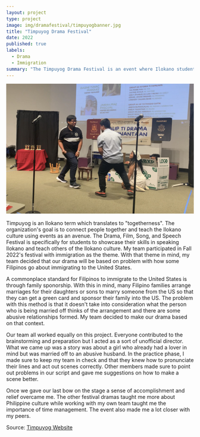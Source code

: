```yaml
---
layout: project
type: project
image: img/dramafestival/timpuyogbanner.jpg
title: "Timpuyog Drama Festival"
date: 2022
published: true
labels:
  - Drama
  - Immigration
summary: "The Timpuyog Drama Festival is an event where Ilokano students create and act out a drama reflecting a theme related to the Philippines."
---
```


<img class="img-fluid" src="../img/dramafestival/IMG_4232.PNG">

Timpuyog is an Ilokano term which translates to "togetherness". The organization's goal is to connect people together and teach the Ilokano culture using events as an avenue. The Drama, Film, Song, and Speech Festival is specifically for students to showcase their skills in speaking Ilokano and teach others of the Ilokano culture. My team participated in Fall 2022's festival with immigration as the theme. With that theme in mind, my team decided that our drama will be based on problem with how some Filipinos go about immigrating to the United States. 

A commonplace standard for Filipinos to immigrate to the United States is through family sponorship. With this in mind, many Filipino families arrange marriages for their daughters or sons to marry someone from the US so that they can get a green card and sponsor their family into the US. The problem with this method is that it doesn't take into consideration what the person who is being married off thinks of the arrangement and there are some abusive relationships formed. My team decided to make our drama based on that context.

Our team all worked equally on this project. Everyone contributed to the brainstorming and preparation but I acted as a sort of unofficial director. What we came up was a story was about a girl who already had a lover in mind but was married off to an abusive husband. In the practice phase, I made sure to keep my team in check and that they knew how to pronunciate their lines and act out scenes correctly. Other members made sure to point out problems in our script and gave me suggestions on how to make a scene better.

Once we gave our last bow on the stage a sense of accomplishment and relief overcame me. The other festival dramas taught me more about Philippine culture while working with my own team taught me the importance of time management. The event also made me a lot closer with my peers.



Source: <a href="https://manoa.hawaii.edu/rio/timpuyog/About.html"><i class="large github icon "></i>Timpuyog Website</a>
